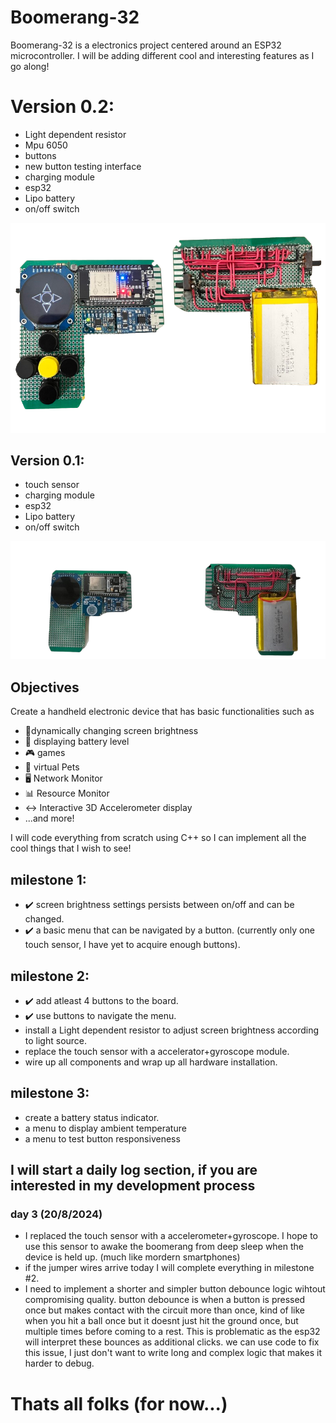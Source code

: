 # Boomerang-32
Boomerang-32 is a electronics project centered around an ESP32 microcontroller. I will be adding different cool and interesting features as I go along!
<br/>

# Version 0.2: 
- Light dependent resistor
- Mpu 6050
- buttons
- new button testing interface
- charging module
- esp32
- Lipo battery
- on/off switch
<img  src="front&Back2.png">

## Version 0.1: 
- touch sensor
- charging module
- esp32
- Lipo battery
- on/off switch
<img  src="front&Back.png">

## Objectives
Create a handheld electronic device that has basic functionalities such as 
- 🔆dynamically changing screen brightness
- 🔋 displaying battery level
- 🎮 games
- 🤖 virtual Pets
- 🖥️ Network Monitor
- 📊 Resource Monitor
- ↔️ Interactive 3D Accelerometer display
- ...and more!
  
I will code everything from scratch using C++ so I can implement all the cool things that I wish to see!


## milestone 1:
- ✔️ screen brightness settings persists between on/off and can be changed.
- ✔️ a basic menu that can be navigated by a button. (currently only one touch sensor, I have yet to acquire enough buttons).

## milestone 2:
- ✔️ add atleast 4 buttons to the board.
- ✔️ use buttons to navigate the menu.
- install a Light dependent resistor to adjust screen brightness according to light source.
- replace the touch sensor with a accelerator+gyroscope module.
- wire up all components and wrap up all hardware installation.

## milestone 3:
- create a battery status indicator.
- a menu to display ambient temperature
- a menu to test button responsiveness

## I will start a daily log section, if you are interested in my development process
### day 3 (20/8/2024)
- I replaced the touch sensor with a accelerometer+gyroscope. I hope to use this sensor to awake the boomerang from deep sleep when the device is held up. (much like mordern smartphones)
- if the jumper wires arrive today I will complete everything in milestone #2.
- I need to implement a shorter and simpler button debounce logic wihtout compromising quality. button debounce is when a button is pressed once but makes contact with the circuit more than once, kind of like when you hit a ball once but it doesnt just hit the ground once, but multiple times before coming to a rest. This is problematic as the esp32 will interpret these bounces as additional clicks. we can use code to fix this issue, I just don't want to write long and complex logic that makes it harder to debug.

# Thats all folks (for now...)


